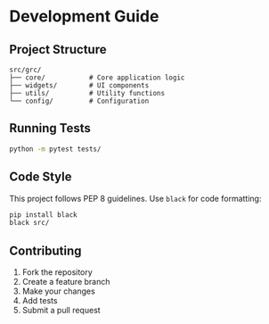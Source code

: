 # Development Guide

## Project Structure

```
src/grc/
├── core/           # Core application logic
├── widgets/        # UI components
├── utils/          # Utility functions
└── config/         # Configuration
```

## Running Tests

```bash
python -m pytest tests/
```

## Code Style

This project follows PEP 8 guidelines. Use `black` for code formatting:

```bash
pip install black
black src/
```

## Contributing

1. Fork the repository
2. Create a feature branch
3. Make your changes
4. Add tests
5. Submit a pull request

